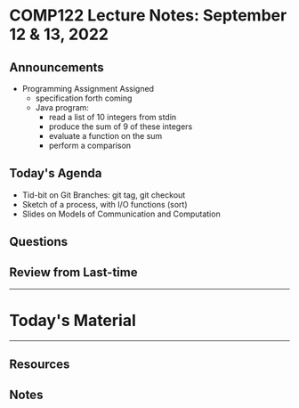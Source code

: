 # COMP122 Lecture Notes: September 12 & 13, 2022

## Announcements
   * Programming Assignment Assigned
     - specification forth coming
     - Java program:
       * read a list of 10 integers from stdin
       * produce the sum of 9 of these integers
       * evaluate a function on the sum
       * perform a comparison

## Today's Agenda
   * Tid-bit on Git Branches:  git tag, git checkout
   * Sketch of a process, with I/O functions (sort)
   * Slides on Models of Communication and Computation



## Questions



## Review from Last-time

---
# Today's Material


---
## Resources
## Notes

